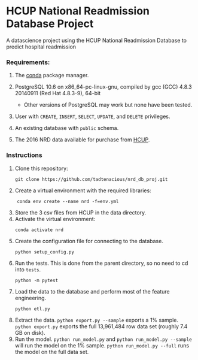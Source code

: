 # HCUP National Readmission Database Project
A datascience project using the HCUP National Readmission Database to predict hospital readmission

### Requirements:
1. The [conda](https://www.anaconda.com/distribution/) package manager.
2. PostgreSQL 10.6 on x86_64-pc-linux-gnu, compiled by gcc (GCC) 4.8.3 20140911 (Red Hat 4.8.3-9), 64-bit

   * Other versions of PostgreSQL may work but none have been tested.

3. User with `CREATE`, `INSERT`, `SELECT`, `UPDATE`, and `DELETE` privileges.
4. An existing database with `public` schema.
5. The 2016 NRD data available for purchase from [HCUP](https://www.distributor.hcup-us.ahrq.gov/Databases.aspx).


### Instructions
1. Clone this repository:
   ```
   git clone https://github.com/tadtenacious/nrd_db_proj.git
   ```
2. Create a virtual environment with the required libraries:
```
    conda env create --name nrd -f=env.yml
```
3. Store the 3 csv files from HCUP in the data directory.
4. Activate the virtual environment:
   ```
   conda activate nrd
   ```
5. Create the configuration file for connecting to the database.
   ```
   python setup_config.py
   ```
6. Run the tests. This is done from the parent directory, so no need to cd into `tests`.
   ```
   python -m pytest
   ```
7. Load the data to the database and perform most of the feature engineering.
   ```
   python etl.py
   ```
8. Extract the data.
   `python export.py --sample` exports a 1% sample. `python export.py` exports the full 13,961,484 row data set (roughly 7.4 GB on disk).
9.  Run the model. `python run_model.py` and `python run_model.py --sample` will run the model on the 1% sample. `python run_model.py --full` runs the model on the full data set.